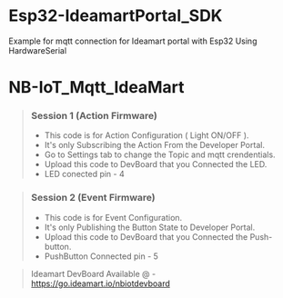 # Esp32-IdeamartPortal_SDK
Example for mqtt connection for Ideamart portal with Esp32 Using HardwareSerial
# NB-IoT_Mqtt_IdeaMart  

> ### Session 1 (Action Firmware)
> * This code is for Action Configuration ( Light ON/OFF ).
> * It's only Subscribing the Action From the Developer Portal.
> * Go to Settings tab to change the Topic and mqtt crendentials.
> * Upload this code to DevBoard that you Connected the LED.
> * LED conected pin - 4

> ### Session 2 (Event Firmware)
> * This code is for Event Configuration.
> * It's only Publishing the Button State to Developer Portal. 
> * Upload this code to DevBoard that you Connected the Push-button.
> * PushButton Connected pin - 5 

>  Ideamart DevBoard Available @ - https://go.ideamart.io/nbiotdevboard